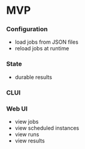 # MVP

### Configuration

- load jobs from JSON files
- reload jobs at runtime


### State

- durable results


### CLUI


### Web UI

- view jobs
- view scheduled instances
- view runs
- view results

